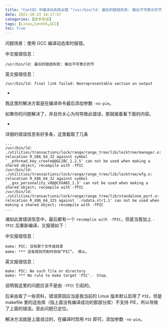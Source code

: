 ```yaml
---
title: "CentOS 中编译动态库出错 “/usr/bin/ld: 最后的链结失败: 输出不可表示的节”"
date: 2021-10-23 14:17:57
categories: [技术杂谈]
tags: [Linux,CentOS,GCC]
toc: true
---
```




问题场景：使用 GCC 编译动态库时报错。

中文报错信息：

```
/usr/bin/ld: 最后的链结失败: 输出不可表示的节
```

英文报错信息：

```
/usr/bin/ld: final link failed: Nonrepresentable section on output
```

<!--more-->

-

我这里的解决方案是在编译命令最后添加参数 `-no-pie`。

如果你的问题解决了，并且你关心为何导致此错误，那就接着看下面的内容。

-

详细的错误信息有好多条，这里截取了几条

```
...
/usr/bin/ld: ./utilities/transactions/lock/range/range_tree/lib/locktree/manager.o: relocation R_X86_64_32 against symbol `__pthread_key_create@@GLIBC_2.2.5' can not be used when making a shared object; recompile with -fPIC
/usr/bin/ld: ./utilities/transactions/lock/range/range_tree/lib/locktree/wfg.o: relocation R_X86_64_32 against symbol `__gxx_personality_v0@@CXXABI_1.3' can not be used when making a shared object; recompile with -fPIC
/usr/bin/ld: ./utilities/transactions/lock/range/range_tree/lib/standalone_port.o: relocation R_X86_64_32S against `.rodata.str1.1' can not be used when making a shared object; recompile with -fPIC
...
```

诸如此类错误信息中，最后都有一个 `recomplie with -fPIC`，但是当我加上 `-fPIC` 后重新编译，又报错如下：

中文报错信息：

```
make: PIC: 没有那个文件或目录
make: *** 没有规则可制作目标“PIC”。 停止。
```

英文报错信息：

```
make: PIC: No such file or directory
make: *** No rule to make target 'PIC'.  Stop.
```

说明我这里的问题应该不是由 `-fPIC` 引起的。

后来由查了一些资料，错误原因应当是我当前的 Linux 版本默认启用了 `PIE`，但是 makefile 里的这些库（指上面没有编译成功的那部分库）不支持 PIE，所以导致了上面的错误。至此问题已定位。

解决方法就是上面说过的，在编译时禁用 `PIE` 即可，添加参数 `-no-pie`。